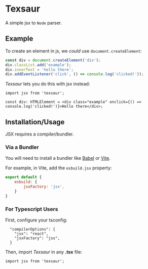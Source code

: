 # Texsaur
A simple jsx to `Node` parser.  



## Example
To create an element in js, we *could* use `document.createElement`:

```ts
const div = document.createElement('div');
div.classList.add('example');
div.innerText = 'hello there';
div.addEventListener('click', () => console.log('clicked!'));
```

*Texsaur* lets you do this with jsx instead:

```tsx
import jsx from 'texsaur';

const div: HTMLElement = <div class="example" onclick={() => console.log('clicked!')}>Hello there</div>;
```



## Installation/Usage
JSX requires a compiler/bundler.  


### Via a Bundler
You will need to install a bundler like [Babel](https://babeljs.io/docs/en/babel-plugin-transform-react-jsx#options) or [Vite](https://vitejs.dev/guide/features.html#jsx).  

For example, in Vite, add the `esbuild.jsx` property:

```js
export default {
    esbuild: {
        jsxFactory: 'jsx',
    }
}
```


### For Typescript Users
First, configure your tsconfig:

```jsonc
  "compilerOptions": {
    "jsx": "react",
    "jsxFactory": "jsx", 
  }
```

Then, import _Texsaur_ in any **.tsx** file:

```tsx
import jsx from 'texsaur';
```
